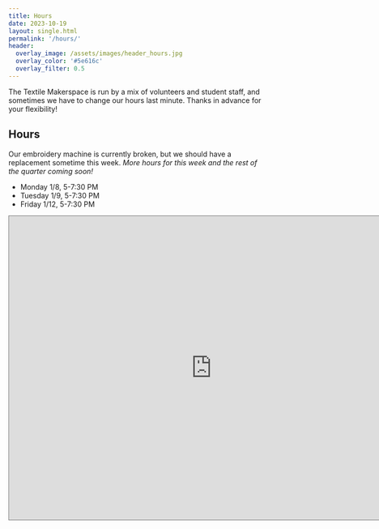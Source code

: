 ```yaml
---
title: Hours
date: 2023-10-19
layout: single.html
permalink: '/hours/'
header:
  overlay_image: /assets/images/header_hours.jpg
  overlay_color: '#5e616c'
  overlay_filter: 0.5
---
```


The Textile Makerspace is run by a mix of volunteers and student staff, and sometimes we have to change our hours last minute. Thanks in advance for your flexibility!

## Hours

Our embroidery machine is currently broken, but we should have a replacement sometime this week. _More hours for this week and the rest of the quarter coming soon!_

- Monday 1/8, 5-7:30 PM
- Tuesday 1/9, 5-7:30 PM
- Friday 1/12, 5-7:30 PM

<iframe src="https://calendar.google.com/calendar/embed?height=600&wkst=1&bgcolor=%23ffffff&ctz=America%2FLos_Angeles&showTitle=0&showPrint=0&showTabs=1&showCalendars=0&mode=WEEK&src=c3RhbmZvcmR0ZXh0aWxlbWFrZXJzcGFjZUBnbWFpbC5jb20&color=%23039BE5" style="border:solid 1px #777" width="800" height="600" frameborder="0" scrolling="no"></iframe>

